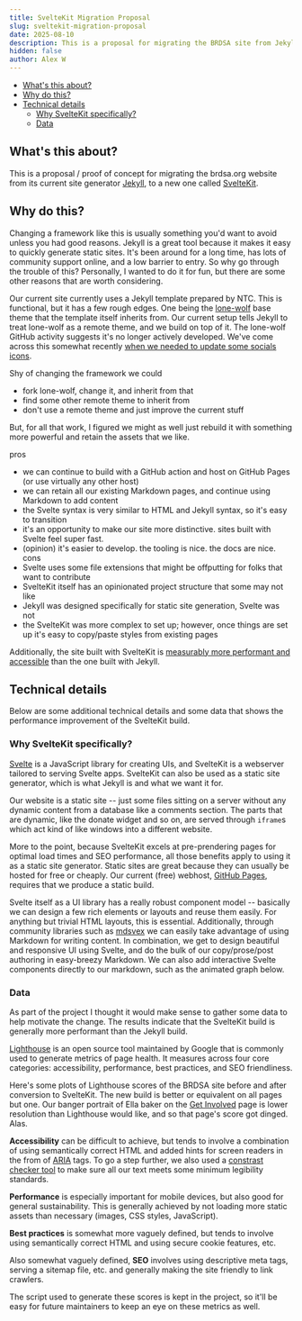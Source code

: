 ```yaml
---
title: SvelteKit Migration Proposal
slug: sveltekit-migration-proposal
date: 2025-08-10
description: This is a proposal for migrating the BRDSA site from Jekyll to SvelteKit.
hidden: false
author: Alex W
---
```


<script>
    import LightHouseScores from '$lib/components/LightHouseScores.svelte'
</script>

- [What's this about?](#whats-this-about)
- [Why do this?](#why-do-this)
- [Technical details](#technical-details)
  - [Why SvelteKit specifically?](#why-sveltekit-specifically)
  - [Data](#data)

## What's this about?

This is a proposal / proof of concept for migrating the brdsa.org website from its current site generator [Jekyll](https://jekyllrb.com/), to a new one called [SvelteKit](https://svelte.dev/docs/kit/introduction#What-is-SvelteKit).

## Why do this?

Changing a framework like this is usually something you'd want to avoid unless you had good reasons. Jekyll is a great tool because it makes it easy to quickly generate static sites. It's been around for a long time, has lots of community support online, and a low barrier to entry. So why go through the trouble of this? Personally, I wanted to do it for fun, but there are some other reasons that are worth considering.

Our current site currently uses a Jekyll template prepared by NTC. This is functional, but it has a few rough edges. One being the [lone-wolf](https://github.com/manid2/lone-wolf-theme) base theme that the template itself inherits from. Our current setup tells Jekyll to treat lone-wolf as a remote theme, and we build on top of it. The lone-wolf GitHub activity suggests it's no longer actively developed. We've come across this somewhat recently [when we needed to update some socials icons](https://github.com/dsa-ntc/brdsa.github.io/pull/15).

Shy of changing the framework we could 
- fork lone-wolf, change it, and inherit from that
- find some other remote theme to inherit from
- don't use a remote theme and just improve the current stuff

But, for all that work, I figured we might as well just rebuild it with something more powerful and retain the assets that we like. 

pros 
- we can continue to build with a GitHub action and host on GitHub Pages (or use virtually any other host)
- we can retain all our existing Markdown pages, and continue using Markdown to add content 
- the Svelte syntax is very similar to HTML and Jekyll syntax, so it's easy to transition
- it's an opportunity to make our site more distinctive. sites built with Svelte feel super fast.
- (opinion) it's easier to develop. the tooling is nice. the docs are nice.
cons
- Svelte uses some file extensions that might be offputting for folks that want to contribute
- SvelteKit itself has an opinionated project structure that some may not like
- Jekyll was designed specifically for static site generation, Svelte was not
- the SvelteKit was more complex to set up; however, once things are set up it's easy to copy/paste styles from existing pages

Additionally, the site built with SvelteKit is [measurably more performant and accessible](#data) than the one built with Jekyll.

## Technical details

Below are some additional technical details and some data that shows the performance improvement of the SvelteKit build.

### Why SvelteKit specifically? 

[Svelte](https://svelte.dev/docs/svelte/overview) is a JavaScript library for creating UIs, and SvelteKit is a webserver tailored to serving Svelte apps.
SvelteKit can also be used as a static site generator, which is what Jekyll is and what we want it for. 

Our website is a static site -- just some files sitting on a server without any dynamic content from a database like a comments section. The parts that are dynamic, like the donate widget and so on, are served through <code>iframe</code>s which act kind of like windows into a different website.

More to the point, because SvelteKit excels at pre-prendering pages for optimal load times and SEO performance, all those benefits apply to using it as a static site generator. Static sites are great because they can usually be hosted for free or cheaply. Our current (free) webhost, [GitHub Pages](https://docs.github.com/en/pages/getting-started-with-github-pages/what-is-github-pages), requires that we produce a static build. 

Svelte itself as a UI library has a really robust component model -- basically we can design a few rich elements or layouts and reuse them easily. For anything but trivial HTML layouts, this is essential. Additionally, through community libraries such as [mdsvex](https://mdsvex.pngwn.io/) we can easily take advantage of using Markdown for writing content. In combination, we get to design beautiful and responsive UI using Svelte, and do the bulk of our copy/prose/post authoring in easy-breezy Markdown. We can also add interactive Svelte components directly to our markdown, such as the animated graph below.

### Data

As part of the project I thought it would make sense to gather some data to help motivate the change. The results indicate that the SvelteKit build is generally more performant than the Jekyll build. 

[Lighthouse](https://developer.chrome.com/docs/lighthouse/overview/) is an open source tool maintained by Google that is commonly used to generate metrics of page health. It measures across four core categories: accessibility, performance, best practices, and SEO friendliness. 

Here's some plots of Lighthouse scores of the BRDSA site before and after conversion to SvelteKit. The new build is better or equivalent on all pages but one. Our banger portrait of Ella baker on the [Get Involved](/get-involved) page is lower resolution than Lighthouse would like, and so that page's score got dinged. Alas. 

<LightHouseScores/>

**Accessibility** can be difficult to achieve, but tends to involve a combination of using semantically correct HTML and added hints for screen readers in the from of [ARIA](https://developer.mozilla.org/en-US/docs/Web/Accessibility/ARIA) tags. To go a step further, we also used a [constrast checker tool](https://webaim.org/resources/contrastchecker/) to make sure all our text meets some minimum legibility standards.

**Performance** is especially important for mobile devices, but also good for general sustainability. This is generally achieved by not loading more static assets than necessary (images, CSS styles, JavaScript).

**Best practices** is somewhat more vaguely defined, but tends to involve using semantically correct HTML and using secure cookie features, etc. 

Also somewhat vaguely defined, **SEO** involves using descriptive meta tags, serving a sitemap file, etc. and generally making the site friendly to link crawlers.  

The script used to generate these scores is kept in the project, so it'll be easy for future maintainers to keep an eye on these metrics as well. 
